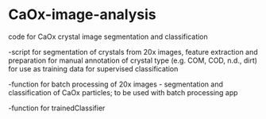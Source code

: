 # CaOx-image-analysis
code for CaOx crystal image segmentation and classification

-script for segmentation of crystals from 20x images, feature extraction and preparation for manual annotation of crystal type (e.g. COM, COD, n.d., dirt) for use as training data for supervised classification

-function for batch processing  of 20x images - segmentation and classification of CaOx particles; to be used with batch processing app

-function for trainedClassifier
